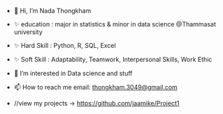 - 👋 Hi, I’m Nada Thongkham 
- ✨ education : major in statistics & minor in data science @Thammasat university
- ✨ Hard Skill : Python, R, SQL, Excel 
- ✨ Soft Skill : Adaptability, Teamwork, Interpersonal Skills, Work Ethic

- 👀 I’m interested in Data science and stuff

- 📫 How to reach me 
email: thongkham.3049@gmail.com

- //view my projects -> https://github.com/jaamike/Project1
